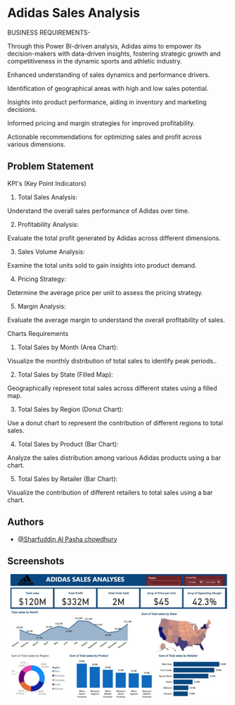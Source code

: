 
# Adidas Sales Analysis
BUSINESS REQUIREMENTS-

Through this Power Bl-driven analysis, Adidas aims to empower its decision-makers with data-driven insights, fostering strategic growth and competitiveness in the dynamic sports and athletic industry.

Enhanced understanding of sales dynamics and performance drivers.

Identification of geographical areas with high and low sales potential.

Insights into product performance, aiding in inventory and marketing decisions.

Informed pricing and margin strategies for improved profitability.

Actionable recommendations for optimizing sales and profit across various dimensions.



## Problem Statement

KPI's (Key Point Indicators)

1. Total Sales Analysis:

Understand the overall sales performance of Adidas over time.

2. Profitability Analysis:

Evaluate the total profit generated by Adidas across different dimensions.

3. Sales Volume Analysis:

Examine the total units sold to gain insights into product demand.

4. Pricing Strategy:

Determine the average price per unit to assess the pricing strategy.

5. Margin Analysis:

Evaluate the average margin to understand the overall profitability of sales.


Charts Requirements

1. Total Sales by Month (Area Chart):

Visualize the monthly distribution of total sales to identify peak periods..

2. Total Sales by State (Filled Map):

Geographically represent total sales across different states using a filled map.

3. Total Sales by Region (Donut Chart):

Use a donut chart to represent the contribution of different regions to total sales.

4. Total Sales by Product (Bar Chart):

Analyze the sales distribution among various Adidas products using a bar chart.

5. Total Sales by Retailer (Bar Chart):

Visualize the contribution of different retailers to total sales using a bar chart.
## Authors

- [@Sharfuddin Al Pasha chowdhury](https://github.com/Saadat-chowdhury)


## Screenshots

![Dashboard Screenshot](https://github.com/Saadat-chowdhury/Adidas_Sales_Analysis/blob/main/adidas%20dashboard%20.jpg?raw=true)

